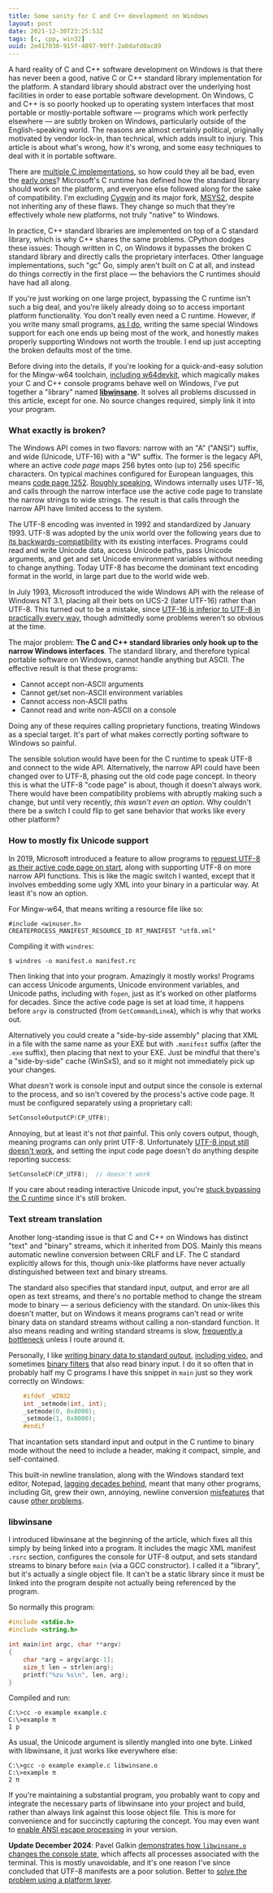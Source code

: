 ```yaml
---
title: Some sanity for C and C++ development on Windows
layout: post
date: 2021-12-30T23:25:53Z
tags: [c, cpp, win32]
uuid: 2e417030-915f-4897-99ff-2a0dafd0ac89
---
```


A hard reality of C and C++ software development on Windows is that there
has never been a good, native C or C++ standard library implementation for
the platform. A standard library should abstract over the underlying host
facilities in order to ease portable software development. On Windows, C
and C++ is so poorly hooked up to operating system interfaces that most
portable or mostly-portable software — programs which work perfectly
elsewhere — are subtly broken on Windows, particularly outside of the
English-speaking world. The reasons are almost certainly political,
originally motivated by vendor lock-in, than technical, which adds insult
to injury. This article is about what's wrong, how it's wrong, and some
easy techniques to deal with it in portable software.

There are [multiple C implementations][four], so how could they all be
bad, even the [early ones][blast]? Microsoft's C runtime has defined how
the standard library should work on the platform, and everyone else
followed along for the sake of compatibility. I'm excluding [Cygwin][] and
its major fork, [MSYS2][], despite not inheriting any of these flaws. They
change so much that they're effectively whole new platforms, not truly
"native" to Windows.

In practice, C++ standard libraries are implemented on top of a C standard
library, which is why C++ shares the same problems. CPython dodges these
issues: Though written in C, on Windows it bypasses the broken C standard
library and directly calls the proprietary interfaces. Other language
implementations, such "gc" Go, simply aren't built on C at all, and
instead do things correctly in the first place — the behaviors the C
runtimes should have had all along.

If you're just working on one large project, bypassing the C runtime isn't
such a big deal, and you're likely already doing so to access important
platform functionality. You don't really even need a C runtime. However,
if you write many small programs, [as I do][scratch], writing the same
special Windows support for each one ends up being most of the work, and
honestly makes properly supporting Windows not worth the trouble. I end up
just accepting the broken defaults most of the time.

Before diving into the details, if you're looking for a quick-and-easy
solution for the Mingw-w64 toolchain, [including w64devkit][w64], which
magically makes your C and C++ console programs behave well on Windows,
I've put together a "library" named **[libwinsane][]**. It solves all
problems discussed in this article, except for one. No source changes
required, simply link it into your program.

### What exactly is broken?

The Windows API comes in two flavors: narrow with an "A" ("ANSI") suffix,
and wide (Unicode, UTF-16) with a "W" suffix. The former is the legacy
API, where an active *code page* maps 256 bytes onto (up to) 256 specific
characters. On typical machines configured for European languages, this
means [code page 1252][cp1252]. [Roughly speaking][wtf8], Windows
internally uses UTF-16, and calls through the narrow interface use the
active code page to translate the narrow strings to wide strings. The
result is that calls through the narrow API have limited access to the
system.

The UTF-8 encoding was invented in 1992 and standardized by January 1993.
UTF-8 was adopted by the unix world over the following years due to [its
backwards-compatibility][utf8] with its existing interfaces. Programs
could read and write Unicode data, access Unicode paths, pass Unicode
arguments, and get and set Unicode environment variables without needing
to change anything. Today UTF-8 has become the dominant text encoding
format in the world, in large part due to the world wide web.

In July 1993, Microsoft introduced the wide Windows API with the release
of Windows NT 3.1, placing all their bets on UCS-2 (later UTF-16) rather
than UTF-8. This turned out to be a mistake, since [UTF-16 is inferior to
UTF-8 in practically every way][ew], though admittedly some problems
weren't so obvious at the time.

The major problem: **The C and C++ standard libraries only hook up to the
narrow Windows interfaces**. The standard library, and therefore typical
portable software on Windows, cannot handle anything but ASCII. The
effective result is that these programs:

* Cannot accept non-ASCII arguments
* Cannot get/set non-ASCII environment variables
* Cannot access non-ASCII paths
* Cannot read and write non-ASCII on a console

Doing any of these requires calling proprietary functions, treating
Windows as a special target. It's part of what makes correctly porting
software to Windows so painful.

The sensible solution would have been for the C runtime to speak UTF-8 and
connect to the wide API. Alternatively, the narrow API could have been
changed over to UTF-8, phasing out the old code page concept. In theory
this is what the UTF-8 "code page" is about, though it doesn't always
work. There would have been compatibility problems with abruptly making
such a change, but until very recently, *this wasn't even an option*. Why
couldn't there be a switch I could flip to get sane behavior that works
like every other platform?

### How to mostly fix Unicode support

In 2019, Microsoft introduced a feature to allow programs to [request
UTF-8 as their active code page on start][xml], along with supporting
UTF-8 on more narrow API functions. This is like the magic switch I
wanted, except that it involves embedding some ugly XML into your binary
in a particular way. At least it's now an option.

For Mingw-w64, that means writing a resource file like so:

    #include <winuser.h>
    CREATEPROCESS_MANIFEST_RESOURCE_ID RT_MANIFEST "utf8.xml"

Compiling it with `windres`:

    $ windres -o manifest.o manifest.rc

Then linking that into your program. Amazingly it mostly works! Programs
can access Unicode arguments, Unicode environment variables, and Unicode
paths, including with `fopen`, just as it's worked on other platforms for
decades. Since the active code page is set at load time, it happens before
`argv` is constructed (from `GetCommandLineA`), which is why that works
out.

Alternatively you could create a "side-by-side assembly" placing that XML
in a file with the same name as your EXE but with `.manifest` suffix
(after the `.exe` suffix), then placing that next to your EXE. Just be
mindful that there's a "side-by-side" cache (WinSxS), and so it might not
immediately pick up your changes.

What *doesn't* work is console input and output since the console is
external to the process, and so isn't covered by the process's active code
page. It must be configured separately using a proprietary call:

```c
SetConsoleOutputCP(CP_UTF8);
```

Annoying, but at least it's not *that* painful. This only covers output,
though, meaning programs can only print UTF-8. Unfortunately [UTF-8 input
still doesn't work][broken], and setting the input code page doesn't do
anything despite reporting success:

```c
SetConsoleCP(CP_UTF8);  // doesn't work
```

If you care about reading interactive Unicode input, you're [stuck
bypassing the C runtime][pw] since it's still broken.

### Text stream translation

Another long-standing issue is that C and C++ on Windows has distinct
"text" and "binary" streams, which it inherited from DOS. Mainly this
means automatic newline conversion between CRLF and LF. The C standard
explicitly allows for this, though unix-like platforms have never actually
distinguished between text and binary streams.

The standard also specifies that standard input, output, and error are all
open as text streams, and there's no portable method to change the stream
mode to binary — a serious deficiency with the standard. On unix-likes
this doesn't matter, but on Windows it means programs can't read or write
binary data on standard streams without calling a non-standard function.
It also means reading and writing standard streams is slow, [frequently a
bottleneck][csv] unless I route around it.

Personally, I like [writing binary data to standard output][ppm],
[including video][ai], and sometimes [binary filters][bin] that also read
binary input. I do it so often that in probably half my C programs I have
this snippet in `main` just so they work correctly on Windows:

```c
    #ifdef _WIN32
    int _setmode(int, int);
    _setmode(0, 0x8000);
    _setmode(1, 0x8000);
    #endif
```

That incantation sets standard input and output in the C runtime to binary
mode without the need to include a header, making it compact, simple, and
self-contained.

This built-in newline translation, along with the Windows standard text
editor, Notepad, [lagging decades behind][crlf], meant that many other
programs, including Git, grew their own, annoying, newline conversion
[misfeatures][git1] that cause [other problems][git2].

### libwinsane

I introduced libwinsane at the beginning of the article, which fixes all
this simply by being linked into a program. It includes the magic XML
manifest `.rsrc` section, configures the console for UTF-8 output, and
sets standard streams to binary before `main` (via a GCC constructor). I
called it a "library", but it's actually a single object file. It can't be
a static library since it must be linked into the program despite not
actually being referenced by the program.

So normally this program:

```c
#include <stdio.h>
#include <string.h>

int main(int argc, char **argv)
{
    char *arg = argv[argc-1];
    size_t len = strlen(arg);
    printf("%zu %s\n", len, arg);
}
```

Compiled and run:

    C:\>cc -o example example.c
    C:\>example π
    1 p

As usual, the Unicode argument is silently mangled into one byte. Linked
with libwinsane, it just works like everywhere else:

    C:\>gcc -o example example.c libwinsane.o
    C:\>example π
    2 π

If you're maintaining a substantial program, you probably want to copy and
integrate the necessary parts of libwinsane into your project and build,
rather than always link against this loose object file. This is more for
convenience and for succinctly capturing the concept. You may even want to
[enable ANSI escape processing][ansi] in your version.

**Update December 2024**: Pavel Galkin [demonstrates how `libwinsane.o`
changes the console state][global], which affects all processes associated
with the terminal. This is mostly unavoidable, and it's one reason I've
since concluded that UTF-8 manifests are a poor solution. Better to [solve
the problem using a platform layer][layer].


[Cygwin]: https://www.cygwin.com/
[MSYS2]: https://www.msys2.org/
[ai]: /blog/2020/11/24/
[ansi]: https://github.com/skeeto/hastyhex/blob/f03b6e0f/hastyhex.c#L298-L309
[bin]: /blog/2017/07/02/
[blast]: /blog/2018/04/13/
[broken]: https://github.com/microsoft/terminal/issues/4551#issuecomment-585487802
[cp1252]: https://en.wikipedia.org/wiki/Windows-1252
[crlf]: https://devblogs.microsoft.com/commandline/extended-eol-in-notepad/
[csv]: /blog/2021/12/04/
[ew]: http://utf8everywhere.org/
[four]: /blog/2016/06/13/
[git1]: https://github.com/skeeto/w64devkit/issues/10
[git2]: https://github.com/skeeto/binitools/commit/2efd690c3983856c9633b0be66d57483491d1e10
[global]: https://lists.sr.ht/~skeeto/public-inbox/%3Cdf749edc-0413-4735-9cf2-c77db202cc6e@app.fastmail.com%3E
[layer]: /blog/2023/01/18/
[libwinsane]: https://github.com/skeeto/scratch/tree/master/libwinsane
[ppm]: /blog/2020/06/29/
[pw]: /blog/2020/05/04/
[scratch]: https://github.com/skeeto/scratch
[utf8]: /blog/2017/10/06/#what-is-utf-8
[w64]: /blog/2020/05/15/
[wtf8]: http://simonsapin.github.io/wtf-8/
[xml]: https://docs.microsoft.com/en-us/windows/apps/design/globalizing/use-utf8-code-page
